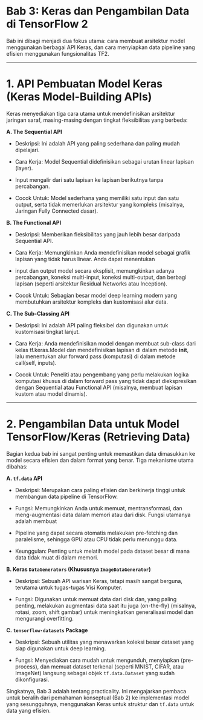 # Bab 3: Keras dan Pengambilan Data di TensorFlow 2

Bab ini dibagi menjadi dua fokus utama: cara membuat arsitektur model menggunakan berbagai API Keras, dan cara menyiapkan data pipeline yang efisien menggunakan fungsionalitas TF2.

---

# 1. API Pembuatan Model Keras (Keras Model-Building APIs) 

Keras menyediakan tiga cara utama untuk mendefinisikan arsitektur jaringan saraf, masing-masing dengan tingkat fleksibilitas yang berbeda:

**A. The Sequential API**

- Deskripsi: Ini adalah API yang paling sederhana dan paling mudah dipelajari.

- Cara Kerja: Model Sequential didefinisikan sebagai urutan linear lapisan (layer). 

- Input mengalir dari satu lapisan ke lapisan berikutnya tanpa percabangan.

- Cocok Untuk: Model sederhana yang memiliki satu input dan satu output, serta tidak memerlukan arsitektur yang kompleks (misalnya, Jaringan Fully Connected dasar).


**B. The Functional API**

- Deskripsi: Memberikan fleksibilitas yang jauh lebih besar daripada Sequential API.

- Cara Kerja: Memungkinkan Anda mendefinisikan model sebagai grafik lapisan yang tidak harus linear. Anda dapat menentukan 

- input dan output model secara eksplisit, memungkinkan adanya percabangan, koneksi multi-input, koneksi multi-output, dan berbagi lapisan (seperti arsitektur Residual Networks atau Inception).

- Cocok Untuk: Sebagian besar model deep learning modern yang membutuhkan arsitektur kompleks dan kustomisasi alur data.

**C. The Sub-Classing API**

- Deskripsi: Ini adalah API paling fleksibel dan digunakan untuk kustomisasi tingkat lanjut.

- Cara Kerja: Anda mendefinisikan model dengan membuat sub-class dari kelas tf.keras.Model dan mendefinisikan lapisan di dalam metode __init__, lalu menentukan alur forward pass (komputasi) di dalam metode call(self, inputs).

- Cocok Untuk: Peneliti atau pengembang yang perlu melakukan logika komputasi khusus di dalam forward pass yang tidak dapat diekspresikan dengan Sequential atau Functional API (misalnya, membuat lapisan kustom atau model dinamis).

---

# 2. Pengambilan Data untuk Model TensorFlow/Keras (Retrieving Data) 

Bagian kedua bab ini sangat penting untuk memastikan data dimasukkan ke model secara efisien dan dalam format yang benar. Tiga mekanisme utama dibahas:

**A. `tf.data` API**

- Deskripsi: Merupakan cara paling efisien dan berkinerja tinggi untuk membangun data pipeline di TensorFlow.

- Fungsi: Memungkinkan Anda untuk memuat, mentransformasi, dan meng-augmentasi data dalam memori atau dari disk. Fungsi utamanya adalah membuat 

- Pipeline yang dapat secara otomatis melakukan pre-fetching dan paralelisme, sehingga GPU atau CPU tidak perlu menunggu data.

- Keunggulan: Penting untuk melatih model pada dataset besar di mana data tidak muat di dalam memori.


**B. Keras `DataGenerators` (Khususnya `ImageDataGenerator`)**

- Deskripsi: Sebuah API warisan Keras, tetapi masih sangat berguna, terutama untuk tugas-tugas Visi Komputer.

- Fungsi: Digunakan untuk memuat data dari disk dan, yang paling penting, melakukan augmentasi data saat itu juga (on-the-fly) (misalnya, rotasi, zoom, shift gambar) untuk meningkatkan generalisasi model dan mengurangi overfitting.

**C. `tensorflow-datasets` Package**

- Deskripsi: Sebuah utilitas yang menawarkan koleksi besar dataset yang siap digunakan untuk deep learning.

- Fungsi: Menyediakan cara mudah untuk mengunduh, menyiapkan (pre-process), dan memuat dataset terkenal (seperti MNIST, CIFAR, atau ImageNet) langsung sebagai objek `tf.data.Dataset` yang sudah dikonfigurasi.

Singkatnya, Bab 3 adalah tentang practicality. Ini mengajarkan pembaca untuk beralih dari pemahaman konseptual (Bab 2) ke implementasi model yang sesungguhnya, menggunakan Keras untuk struktur dan `tf.data` untuk data yang efisien.
